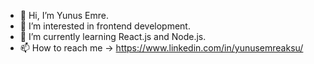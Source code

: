 - 👋 Hi, I’m Yunus Emre.
- 👀 I’m interested in frontend development. 
- 🌱 I’m currently learning React.js and Node.js.
- 📫 How to reach me -> https://www.linkedin.com/in/yunusemreaksu/
